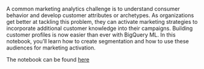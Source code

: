 A common marketing analytics challenge is to understand consumer behavior and develop customer attributes or archetypes. As organizations get better at tackling this problem, they can activate marketing strategies to incorporate additional customer knowledge into their campaigns. Building customer profiles is now easier than ever with BigQuery ML. In this notebook, you’ll learn how to create segmentation and how to use these audiences for marketing activation.

The notebook can be found [here](bqml_scaled_clustering.ipynb)

